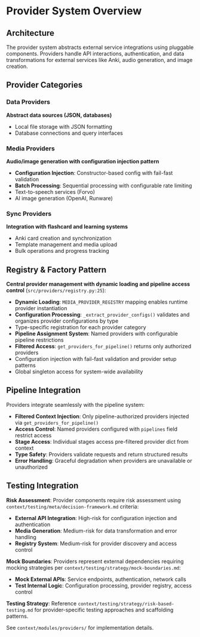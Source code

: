# Provider System Overview

## Architecture

The provider system abstracts external service integrations using pluggable components. Providers handle API interactions, authentication, and data transformations for external services like Anki, audio generation, and image creation.

## Provider Categories

### Data Providers
**Abstract data sources (JSON, databases)**
- Local file storage with JSON formatting
- Database connections and query interfaces

### Media Providers
**Audio/image generation with configuration injection pattern**
- **Configuration Injection**: Constructor-based config with fail-fast validation
- **Batch Processing**: Sequential processing with configurable rate limiting
- Text-to-speech services (Forvo)
- AI image generation (OpenAI, Runware)

### Sync Providers
**Integration with flashcard and learning systems**
- Anki card creation and synchronization
- Template management and media upload
- Bulk operations and progress tracking

## Registry & Factory Pattern

**Central provider management with dynamic loading and pipeline access control** (`src/providers/registry.py:25`):
- **Dynamic Loading**: `MEDIA_PROVIDER_REGISTRY` mapping enables runtime provider instantiation
- **Configuration Processing**: `_extract_provider_configs()` validates and organizes provider configurations by type
- Type-specific registration for each provider category
- **Pipeline Assignment System**: Named providers with configurable pipeline restrictions
- **Filtered Access**: `get_providers_for_pipeline()` returns only authorized providers
- Configuration injection with fail-fast validation and provider setup patterns
- Global singleton access for system-wide availability

## Pipeline Integration

Providers integrate seamlessly with the pipeline system:
- **Filtered Context Injection**: Only pipeline-authorized providers injected via `get_providers_for_pipeline()`
- **Access Control**: Named providers configured with `pipelines` field restrict access
- **Stage Access**: Individual stages access pre-filtered provider dict from context
- **Type Safety**: Providers validate requests and return structured results
- **Error Handling**: Graceful degradation when providers are unavailable or unauthorized

## Testing Integration

**Risk Assessment**: Provider components require risk assessment using `context/testing/meta/decision-framework.md` criteria:
- **External API Integration**: High-risk for configuration injection and authentication
- **Media Generation**: Medium-risk for data transformation and error handling
- **Registry System**: Medium-risk for provider discovery and access control

**Mock Boundaries**: Providers represent external dependencies requiring mocking strategies per `context/testing/strategy/mock-boundaries.md`:
- **Mock External APIs**: Service endpoints, authentication, network calls
- **Test Internal Logic**: Configuration processing, provider registry, access control

**Testing Strategy**: Reference `context/testing/strategy/risk-based-testing.md` for provider-specific testing approaches and scaffolding patterns.

See `context/modules/providers/` for implementation details.
